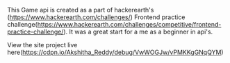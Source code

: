 This Game api is created as a part of hackerearth's (https://www.hackerearth.com/challenges/) Frontend practice challenge(https://www.hackerearth.com/challenges/competitive/frontend-practice-challenge/). It was a great start for a me as a beginner in api's.

View the site project live here(https://cdpn.io/Akshitha_Reddy/debug/VwWOGJw/vPMKKgGNqQYM)
